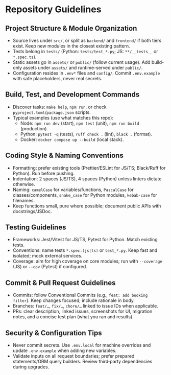 # Repository Guidelines

## Project Structure & Module Organization
- Source lives under `src/`, or split as `backend/` and `frontend/` if both tiers exist. Keep new modules in the closest existing pattern.
- Tests belong in `tests/` (Python: `tests/test_*.py`; JS: `**/__tests__` or `*.spec.ts`).
- Static assets go in `assets/` or `public/` (follow current usage). Add build-only assets under `assets/` and runtime-served under `public/`.
- Configuration resides in `.env*` files and `config/`. Commit `.env.example` with safe placeholders, never real secrets.

## Build, Test, and Development Commands
- Discover tasks: `make help`, `npm run`, or check `pyproject.toml`/`package.json` scripts.
- Typical examples (use what matches this repo):
  - Node: `npm run dev` (start), `npm test` (unit), `npm run build` (production).
  - Python: `pytest -q` (tests), `ruff check .` (lint), `black .` (format).
  - Docker: `docker compose up --build` (local stack).

## Coding Style & Naming Conventions
- Formatting: prefer existing tools (Prettier/ESLint for JS/TS; Black/Ruff for Python). Run before pushing.
- Indentation: 2 spaces (JS/TS), 4 spaces (Python) unless linters dictate otherwise.
- Naming: `camelCase` for variables/functions, `PascalCase` for classes/components, `snake_case` for Python modules, `kebab-case` for filenames.
- Keep functions small, pure where possible; document public APIs with docstrings/JSDoc.

## Testing Guidelines
- Frameworks: Jest/Vitest for JS/TS, Pytest for Python. Match existing tests.
- Conventions: name tests `*.spec.(js|ts)` or `test_*.py`. Keep fast and isolated; mock external services.
- Coverage: aim for high coverage on core modules; run with `--coverage` (JS) or `--cov` (Pytest) if configured.

## Commit & Pull Request Guidelines
- Commits: follow Conventional Commits (e.g., `feat: add booking filter`). Keep changes focused; include rationale in body.
- Branches: `feat/…`, `fix/…`, `chore/…` linked to issue IDs when applicable.
- PRs: clear description, linked issues, screenshots for UI, migration notes, and a concise test plan (what you ran and results).

## Security & Configuration Tips
- Never commit secrets. Use `.env.local` for machine overrides and update `.env.example` when adding new variables.
- Validate inputs on all request boundaries; prefer prepared statements/ORM query builders. Review third‑party dependencies during upgrades.

